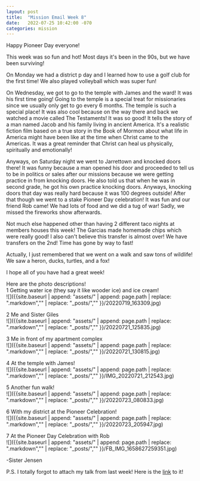 ```yaml
---
layout: post
title:  "Mission Email Week 8"
date:   2022-07-25 10:42:00 -070
categories: mission
---
```

Happy Pioneer Day everyone!

This week was so fun and hot! Most days it's been in the 90s, but we have been surviving!

On Monday we had a district p day and I learned how to use a golf club for the first time! We also played volleyball which was super fun!

On Wednesday, we got to go to the temple with James and the ward! It was his first time going! Going to the temple is a special treat for missionaries since we usually only get to go every 6 months. The temple is such a special place! It was also cool because on the way there and back we watched a movie called The Testaments! It was so good! It tells the story of a man named Jacob and his family living in ancient America. It's a realistic fiction film based on a true story in the Book of Mormon about what life in America might have been like at the time when Christ came to the Americas. It was a great reminder that Christ can heal us physically, spiritually and emotionally!

Anyways, on Saturday night we went to Jarrettown and knocked doors there! It was funny because a man opened his door and proceeded to tell us to be in politics or sales after our missions because we were getting practice in from knocking doors. He also told us that when he was in second grade, he got his own practice knocking doors. Anyways, knocking doors that day was really hard because it was 100 degrees outside! After that though we went to a stake Pioneer Day celebration! It was fun and our friend Rob came! We had lots of food and we did a tug of war! Sadly, we missed the fireworks show afterwards.

Not much else happened other than having 2 different taco nights at members houses this week! The Garcias made homemade chips which were really good! I also can't believe this transfer is almost over! We have transfers on the 2nd! Time has gone by way to fast!

Actually, I just remembered that we went on a walk and saw tons of wildlife! We saw a heron, ducks, turtles, and a fox!

I hope all of you have had a great week!

Here are the photo descriptions!  
1 Getting water ice (they say it like wooder ice) and ice cream!  
![]({{site.baseurl | append: "assets/" | append:  page.path | replace: ".markdown","" | replace: "_posts/",""  }}/20220719_163309.jpg)

2 Me and Sister Giles  
![]({{site.baseurl | append: "assets/" | append:  page.path | replace: ".markdown","" | replace: "_posts/",""  }}/20220721_125835.jpg)

3 Me in front of my apartment complex  
![]({{site.baseurl | append: "assets/" | append:  page.path | replace: ".markdown","" | replace: "_posts/",""  }}/20220721_130815.jpg)

4 At the temple with James!  
![]({{site.baseurl | append: "assets/" | append:  page.path | replace: ".markdown","" | replace: "_posts/",""  }}/IMG_20220721_212543.jpg)

5 Another fun walk!  
![]({{site.baseurl | append: "assets/" | append:  page.path | replace: ".markdown","" | replace: "_posts/",""  }}/20220723_080833.jpg)

6 With my district at the Pioneer Celebration!  
![]({{site.baseurl | append: "assets/" | append:  page.path | replace: ".markdown","" | replace: "_posts/",""  }}/20220723_205947.jpg)

7 At the Pioneer Day Celebration with Rob  
![]({{site.baseurl | append: "assets/" | append:  page.path | replace: ".markdown","" | replace: "_posts/",""  }}/FB_IMG_1658627259351.jpg)

-Sister Jensen

P.S. I totally forgot to attach my talk from last week! Here is the [link]({{site.baseurl}}/church-talk) to it!